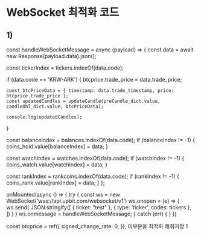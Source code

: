 # WebSocket 최적화 코드

## 1)

const handleWebSocketMessage = async (payload) => {
  const data = await new Response(payload.data).json();

  const tickerIndex = tickers.indexOf(data.code);

  if (data.code == 'KRW-ARK') {
    btcprice.trade_price = data.trade_price;

    const btcPriceData = { timestamp: data.trade_timestamp, price: btcprice.trade_price };
    const updatedCandles = updateCandle(preCandle_dict.value, candleOhl_dict.value, btcPriceData);

    console.log(updatedCandles);
  }

  const balanceIndex = balances.indexOf(data.code);
  if (balanceIndex != -1) {
    coins_hold.value[balanceIndex] = data;
  }

  const watchIndex = watches.indexOf(data.code);
  if (watchIndex != -1) {
    coins_watch.value[watchIndex] = data;
  }

  const rankIndex = rankcoins.indexOf(data.code);
  if (rankIndex != -1) {
    coins_rank.value[rankIndex] = data;
  }
};

onMounted(async () => {
  try {
    const ws = new WebSocket('wss://api.upbit.com/websocket/v1')
    ws.onopen = (e) => {
      ws.send(
        JSON.stringify([
          { ticket: "test" },
          { type: 'ticker', codes: tickers },
        ])
      )
    }
    ws.onmessage = handleWebSocketMessage;
  } catch (err) { }
})

const btcprice = ref({
  signed_change_rate: 0,
});
</script>
이부분을 최적화 해줘저장 1